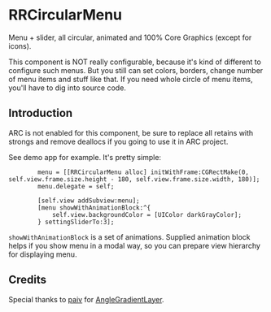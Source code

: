 RRCircularMenu
==============

Menu + slider, all circular, animated and 100% Core Graphics (except for icons). 

This component is NOT really configurable, because it's kind of different to configure such menus. But you still can set colors, borders, change number of menu items and stuff like that. If you need whole circle of menu items, you'll have to dig into source code. 

## Introduction
ARC is not enabled for this component, be sure to replace all retains with strongs and remove deallocs if you going to use it in ARC project.

See demo app for example. It's pretty simple:
```
        menu = [[RRCircularMenu alloc] initWithFrame:CGRectMake(0, self.view.frame.size.height - 180, self.view.frame.size.width, 180)];
        menu.delegate = self;
        
        [self.view addSubview:menu];
        [menu showWithAnimationBlock:^{
            self.view.backgroundColor = [UIColor darkGrayColor];
        } settingSliderTo:3];
```
`showWithAnimationBlock` is a set of animations. Supplied animation block helps if you show menu in a modal way, so you can prepare view hierarchy for displaying menu.

## Credits

Special thanks to [paiv](https://github.com/paiv) for [AngleGradientLayer](https://github.com/paiv/AngleGradientLayer).
